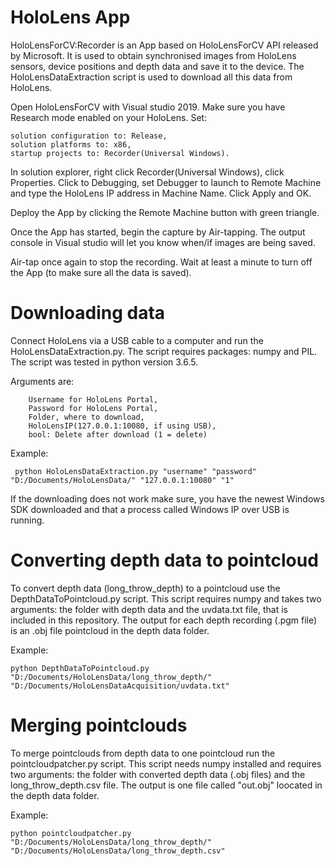 # HoloLens App

HoloLensForCV:Recorder is an App based on HoloLensForCV API released by Microsoft.
It is used to obtain synchronised images from HoloLens sensors, device positions and depth data and save it to the device.
The HoloLensDataExtraction script is used to download all this data from HoloLens.


Open HoloLensForCV with Visual studio 2019. Make sure you have Research mode enabled on your HoloLens.
Set:

	solution configuration to: Release, 
	solution platforms to: x86,
	startup projects to: Recorder(Universal Windows).

In solution explorer, right click Recorder(Universal Windows), click Properties.
Click to Debugging, set Debugger to launch to Remote Machine and type the HoloLens IP address in Machine Name. Click Apply and OK.

Deploy the App by clicking the Remote Machine button with green triangle.

Once the App has started, begin the capture by Air-tapping. The output console in Visual studio will let you know when/if images are being saved.

Air-tap once again to stop the recording. Wait at least a minute to turn off the App (to make sure all the data is saved).  

# Downloading data

Connect HoloLens via a USB cable to a computer and run the HoloLensDataExtraction.py. The script requires packages: numpy and PIL.
The script was tested in python version 3.6.5.


Arguments are: 

		Username for HoloLens Portal,
		Password for HoloLens Portal,
		Folder, where to download,
		HoloLensIP(127.0.0.1:10080, if using USB),
		bool: Delete after download (1 = delete)
 
 Example:
         
	 python HoloLensDataExtraction.py "username" "password" "D:/Documents/HoloLensData/" "127.0.0.1:10080" "1"
         
 If the downloading does not work make sure, you have the newest Windows SDK downloaded and that a process called Windows IP over USB is running.
 
 # Converting depth data to pointcloud
 To convert depth data (long_throw_depth) to a pointcloud use the DepthDataToPointcloud.py script. 
 This script requires numpy and takes two arguments: the folder with depth data and the uvdata.txt file, that is included in this repository.
 The output for each depth recording (.pgm file) is an .obj file pointcloud in the depth data folder.
 
 Example: 
 
 	python DepthDataToPointcloud.py "D:/Documents/HoloLensData/long_throw_depth/" "D:/Documents/HoloLensDataAcquisition/uvdata.txt"
 
 
 # Merging pointclouds
 To merge pointclouds from depth data to one pointcloud run the pointcloudpatcher.py script. This script needs numpy installed and requires two arguments: the folder with converted depth data (.obj files) and the long_throw_depth.csv file.
 The output is one file called "out.obj" loocated in the depth data folder.
 
 Example:
 
 	python pointcloudpatcher.py "D:/Documents/HoloLensData/long_throw_depth/" "D:/Documents/HoloLensData/long_throw_depth.csv"
 
